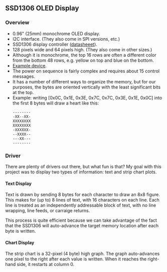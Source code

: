 ## SSD1306 OLED Display

### Overview

* 0.96" (25mm) monochrome OLED display.
* I2C interface. (They also come in SPI versions, etc.)
* SSD1306 display controller ([datasheeet](https://cdn-shop.adafruit.com/datasheets/SSD1306.pdf)).
* 128 pixels wide and 64 pixels high. (They also come in other sizes.)
* Although it is monochrome, the top 16 rows are often a different color from the bottom 48 rows, e.g. yellow on top and blue on the bottom.
* [Example device](https://www.uctronics.com/download/Amazon/U602602.pdf).
* The power on sequence is fairly complex and requires about 15 control messages.
* It has a number of different ways to organize the memory, but for our purposes, the bytes are oriented vertically with the least significant bits at the top.
* Example: writing [0x0C, 0x1E, 0x3E, 0x7C, 0x7C, 0x3E, 0x1E, 0x0C] into the first 8 bytes will draw a heart like this:
    ```
    --------
    -XX--XX-
    XXXXXXXX
    XXXXXXXX
    -XXXXXX-
    --XXXX--
    ---XX---
    --------
    ```

### Driver

There are plenty of drivers out there, but what fun is that? My goal with this project was to display two types of information: text and strip chart plots.

#### Text Display

Text is drawn by sending 8 bytes for each character to draw an 8x8 figure. This makes for (up to) 8 lines of text, with 16 characters on each line. Each line is treated as an independently addressable block of text, with no line wrapping, line feeds, or carraige returns.

This process is quite efficient because we can take advantage of the fact that the SSD1306 will auto-advance the target memory location after each byte is written.

#### Chart Display

The strip chart is a 32-pixel (4 byte) high graph. The graph auto-advances one pixel to the right after each value is written. When it reaches the right-hand side, it restarts at column 0.